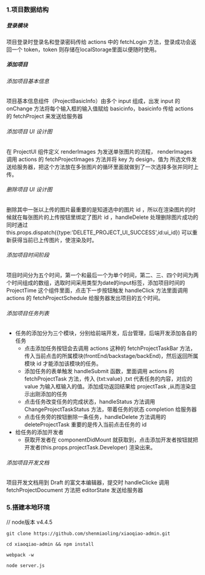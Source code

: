 
### 1.项目数据结构
##### 登录模块

项目登录时登录名和登录密码传给 actions 中的 fetchLogin 方法，登录成功会返回一个 token，token 则存储在localStorage里面以便随时使用。
##### 添加项目
###### 添加项目基本信息
项目基本信息组件（ProjectBasicInfo）由多个 input 组成，出发 input 的 onChange 方法将每个输入框的输入值赋给 basicinfo，basicinfo 传给 actions 的 fetchProject 来发送给服务器
###### 添加项目 UI 设计图
在 ProjectUI 组件定义 renderImages 为发送单张图片的流程， renderImages 调用 actions 的 fetchProjectImages 方法并将 key 为 design，值为 所选文件发送给服务器，把这个方法放在多张图片的循环里面就做到了一次选择多张并同时上传。
###### 删除项目 UI 设计图
删除其中一张以上传的图片最重要的是知道选中的图片 id ，所以在渲染图片的时候就在每张图片的上传按钮里绑定了图片 id ，handleDelete 处理删除图片成功的同时通过 this.props.dispatch({type:'DELETE_PROJECT_UI_SUCCESS',id:ui_id}) 可以重新获得当前已上传图片，使渲染及时。
###### 添加项目时间阶段
项目时间分为五个时间，第一个和最后一个为单个时间，第二、三、四个时间为两个时间组成的数组，选取时间采用类型为date的input标签，添加项目时间的 ProjectTime 这个组件里面，点击下一步按钮触发 handleClick 方法里面调用 actions 的 fetchProjectSchedule 给服务器发出项目的五个时间。
###### 添加项目任务列表
- 任务的添加分为三个模块，分别给前端开发，后台管理，后端开发添加各自的任务
  - 点击添加任务按钮会去调用  actions 这种的 fetchProjectTaskBar 方法，传入当前点击的所属模块(frontEnd/backstage/backEnd)，然后返回所属模块 id 才能添加该模块的任务。
  - 添加任务的表单触发 handleSubmit 函数，里面调用 actions 的 fetchProjectTask 方法，传入 {txt:value} ,txt 代表任务的内容，对应的 value 为输入框输入的值。添加成功返回结果给 projectTask ,从而渲染显示出刚添加的任务
  - 点击任务改变任务的完成状态，handleStatus 方法调用 ChangeProjectTaskStatus 方法，带着任务的状态 completion 给服务器
  - 点击任务旁的按钮删除一条任务，handleDelete 方法调用的 deleteProjectTask 重要的是传入当前点击任务的 id 
- 给任务的添加开发者
  - 获取开发者在 componentDidMount 就获取到，点击添加开发者按钮就把开发者(this.props.projectTask.Developer) 渲染出来。
###### 添加项目开发文档
项目开发文档用到 Draft 的富文本编辑器，提交时 handleClicke 调用 fetchProjectDocument 方法把 editorState 发送给服务器
### 5.搭建本地环境
// node版本 v4.4.5

```
git clone https://github.com/shenmiaoling/xiaoqiao-admin.git

cd xiaoqiao-admin && npm install

webpack -w

node server.js
```
